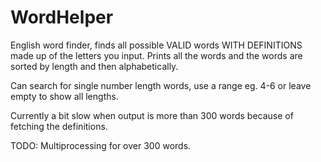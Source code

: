 # WordHelper
English word finder, finds all possible VALID words WITH DEFINITIONS made up of the letters you input. Prints all the words and the words are sorted by length and then alphabetically. 

Can search for single number length words, use a range eg. 4-6 or leave empty to show all lengths.

Currently a bit slow when output is more than 300 words because of fetching the definitions.

TODO: Multiprocessing for over 300 words.
